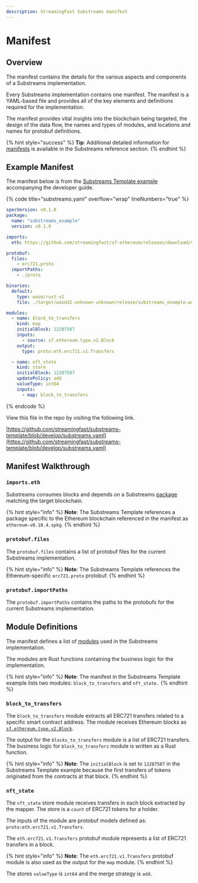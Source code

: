 ```yaml
---
description: StreamingFast Substreams manifest
---
```


# Manifest

## Overview

The manifest contains the details for the various aspects and components of a Substreams implementation.

Every Substreams implementation contains one manifest. The manifest is a YAML-based file and provides all of the key elements and definitions required for the implementation.

The manifest provides vital insights into the blockchain being targeted, the design of the data flow, the names and types of modules, and locations and names for protobuf definitions.

{% hint style="success" %}
**Tip**: Additional detailed information for [manifests](../reference-and-specs/manifests.md) is available in the Substreams reference section.
{% endhint %}

## Example Manifest

The manifest below is from the [Substreams Template example](https://github.com/streamingfast/substreams-template) accompanying the developer guide.

{% code title="substreams.yaml" overflow="wrap" lineNumbers="true" %}
```yaml
specVersion: v0.1.0
package:
  name: "substreams_example"
  version: v0.1.0

imports:
  eth: https://github.com/streamingfast/sf-ethereum/releases/download/v0.10.2/ethereum-v0.10.4.spkg

protobuf:
  files:
    - erc721.proto
  importPaths:
    - ./proto

binaries:
  default:
    type: wasm/rust-v1
    file: ./target/wasm32-unknown-unknown/release/substreams_example.wasm

modules:
  - name: block_to_transfers
    kind: map
    initialBlock: 12287507
    inputs:
      - source: sf.ethereum.type.v2.Block
    output:
      type: proto:eth.erc721.v1.Transfers

  - name: nft_state
    kind: store
    initialBlock: 12287507
    updatePolicy: add
    valueType: int64
    inputs:
      - map: block_to_transfers

```
{% endcode %}

View this file in the repo by visiting the following link.

[https://github.com/streamingfast/substreams-template/blob/develop/substreams.yaml](https://github.com/streamingfast/substreams-template/blob/develop/substreams.yaml)

## Manifest Walkthrough

### `imports.eth`&#x20;

Substreams consumes blocks and depends on a Substreams [package](../reference-and-specs/packages.md) matching the target blockchain.&#x20;

{% hint style="info" %}
**Note**: The Substreams Template references a package specific to the Ethereum blockchain referenced in the manifest as `ethereum-v0.10.4.spkg`.
{% endhint %}

### `protobuf.files`

The `protobuf.files` contains a list of protobuf files for the current Substreams implementation.&#x20;

{% hint style="info" %}
**Note**: The Substreams Template references the Ethereum-specific `erc721.proto` protobuf.&#x20;
{% endhint %}

### `protobuf.importPaths`

The `protobuf.importPaths` contains the paths to the protobufs for the current Substreams implementation.

## Module Definitions

The manifest defines a list of [modules](../concepts/modules.md) used in the Substreams implementation.&#x20;

The modules are Rust functions containing the business logic for the implementation.

{% hint style="info" %}
**Note**: The manifest in the Substreams Template example lists two modules: `block_to_transfers` and `nft_state.`
{% endhint %}

### **`block_to_transfers`**

The `block_to_transfers` module extracts all ERC721 transfers related to a specific smart contract address. The module receives Ethereum blocks as [`sf.ethereum.type.v2.Block`](https://github.com/streamingfast/firehose-ethereum/blob/develop/proto/sf/ethereum/type/v2/type.proto).

The output for the `blocks_to_transfers` module is a list of ERC721 transfers. The business logic for `block_to_transfers` module is written as a Rust function.

{% hint style="info" %}
**Note**: The `initialBlock` is set to `12287507` in the Substreams Template example because the first transfers of tokens originated from the contracts at that block.
{% endhint %}

### **`nft_state`**

The `nft_state` store module receives transfers in each block extracted by the mapper. The store is a `count` of ERC721 tokens for a holder.&#x20;

The inputs of the module are protobuf models defined as: `proto:eth.erc721.v1.Transfers`.&#x20;

The `eth.erc721.v1.Transfers` protobuf module represents a list of ERC721 transfers in a  block.&#x20;

{% hint style="info" %}
**Note**: The `eth.erc721.v1.Transfers` protobuf module is also used as the output for the `map` module.
{% endhint %}

The stores `valueType` is `int64` and the merge strategy is `add.`

